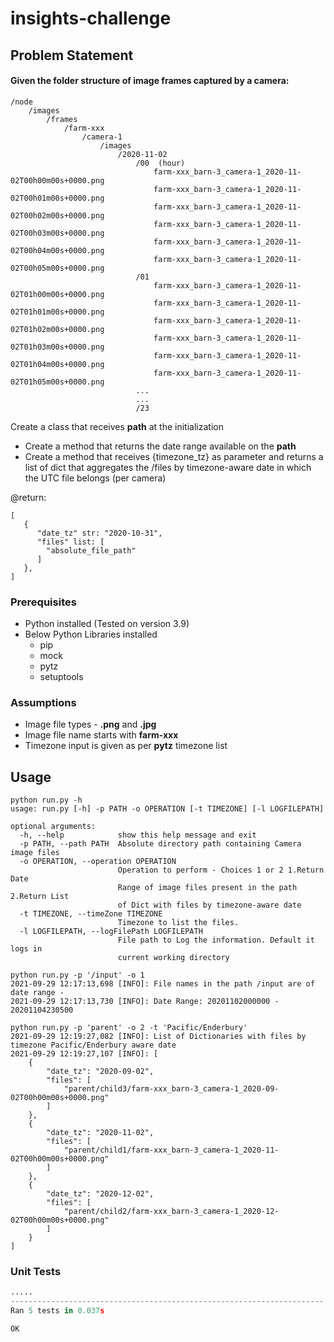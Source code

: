 # insights-challenge

## Problem Statement

#### Given the folder structure of image frames captured by a camera:
```
/node
    /images
		/frames
			/farm-xxx
				/camera-1
					/images
						/2020-11-02
							/00  (hour)
								farm-xxx_barn-3_camera-1_2020-11-02T00h00m00s+0000.png
								farm-xxx_barn-3_camera-1_2020-11-02T00h01m00s+0000.png
								farm-xxx_barn-3_camera-1_2020-11-02T00h02m00s+0000.png
								farm-xxx_barn-3_camera-1_2020-11-02T00h03m00s+0000.png
								farm-xxx_barn-3_camera-1_2020-11-02T00h04m00s+0000.png
								farm-xxx_barn-3_camera-1_2020-11-02T00h05m00s+0000.png
							/01
								farm-xxx_barn-3_camera-1_2020-11-02T01h00m00s+0000.png
								farm-xxx_barn-3_camera-1_2020-11-02T01h01m00s+0000.png
								farm-xxx_barn-3_camera-1_2020-11-02T01h02m00s+0000.png
								farm-xxx_barn-3_camera-1_2020-11-02T01h03m00s+0000.png
								farm-xxx_barn-3_camera-1_2020-11-02T01h04m00s+0000.png
								farm-xxx_barn-3_camera-1_2020-11-02T01h05m00s+0000.png
							...
							...
							/23
```
Create a class that receives **path** at the initialization
* Create a method that returns the date range available on the **path**
* Create a method that receives {timezone_tz} as parameter and
   returns a list of dict that aggregates the <Absolute path>/files by timezone-aware date in which the UTC file belongs (per camera)

@return:
```
[
   {
      "date_tz" str: "2020-10-31",
      "files" list: [
        "absolute_file_path"
      ]
   },
]
```

### Prerequisites
  * Python installed (Tested on version 3.9)
  * Below Python Libraries installed
    * pip
    * mock
    * pytz
    * setuptools 
     

### Assumptions
  * Image file types - **.png** and **.jpg**
  * Image file name starts with **farm-xxx**
  * Timezone input is given as per **pytz** timezone list
  

## Usage

```
python run.py -h
usage: run.py [-h] -p PATH -o OPERATION [-t TIMEZONE] [-l LOGFILEPATH]

optional arguments:
  -h, --help            show this help message and exit
  -p PATH, --path PATH  Absolute directory path containing Camera image files
  -o OPERATION, --operation OPERATION
                        Operation to perform - Choices 1 or 2 1.Return Date
                        Range of image files present in the path 2.Return List
                        of Dict with files by timezone-aware date
  -t TIMEZONE, --timeZone TIMEZONE
                        Timezone to list the files.
  -l LOGFILEPATH, --logFilePath LOGFILEPATH
                        File path to Log the information. Default it logs in
                        current working directory

```
  
```
python run.py -p '/input' -o 1
2021-09-29 12:17:13,698 [INFO]: File names in the path /input are of date range - 
2021-09-29 12:17:13,730 [INFO]: Date Range: 20201102000000 - 20201104230500
```
  
```
python run.py -p 'parent' -o 2 -t 'Pacific/Enderbury'
2021-09-29 12:19:27,082 [INFO]: List of Dictionaries with files by timezone Pacific/Enderbury aware date
2021-09-29 12:19:27,107 [INFO]: [
    {
        "date_tz": "2020-09-02", 
        "files": [
            "parent/child3/farm-xxx_barn-3_camera-1_2020-09-02T00h00m00s+0000.png"
        ]
    }, 
    {
        "date_tz": "2020-11-02", 
        "files": [
            "parent/child1/farm-xxx_barn-3_camera-1_2020-11-02T00h00m00s+0000.png"
        ]
    }, 
    {
        "date_tz": "2020-12-02", 
        "files": [
            "parent/child2/farm-xxx_barn-3_camera-1_2020-12-02T00h00m00s+0000.png"
        ]
    }
]

```
### Unit Tests 

```python test_process_image_files.py
.....
----------------------------------------------------------------------
Ran 5 tests in 0.037s

OK
```
